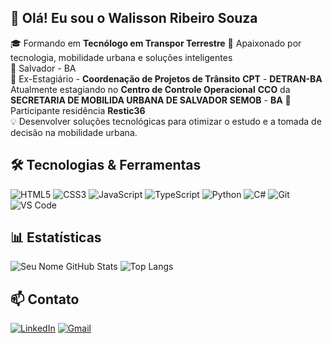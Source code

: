 ## 👋 Olá! Eu sou o Walisson Ribeiro Souza

🎓 Formando em **Tecnólogo em Transpor Terrestre**
🚀 Apaixonado por tecnologia, mobilidade urbana e soluções inteligentes  
📍  Salvador - BA  
💼 Ex-Estagiário - **Coordenação de Projetos de Trânsito** **CPT** - **DETRAN-BA** Atualmente estagiando no **Centro de Controle Operacional** **CCO** da **SECRETARIA DE MOBILIDA URBANA DE SALVADOR** **SEMOB** - **BA** 
🧠 Participante residência **Restic36**  
💡  Desenvolver soluções tecnológicas para otimizar o estudo e a tomada de decisão na mobilidade urbana.


## 🛠️ Tecnologias & Ferramentas

![HTML5](https://img.shields.io/badge/-HTML5-E34F26?logo=html5&logoColor=fff&style=flat)
![CSS3](https://img.shields.io/badge/-CSS3-1572B6?logo=css3&logoColor=fff&style=flat)
![JavaScript](https://img.shields.io/badge/-JavaScript-F7DF1E?logo=javascript&logoColor=000&style=flat)
![TypeScript](https://img.shields.io/badge/-TypeScript-3178C6?logo=typescript&logoColor=fff&style=flat)
![Python](https://img.shields.io/badge/-Python-3776AB?logo=python&logoColor=fff&style=flat)
![C#](https://img.shields.io/badge/-C%23-239120?logo=c-sharp&logoColor=fff&style=flat)
![Git](https://img.shields.io/badge/-Git-F05032?logo=git&logoColor=fff&style=flat)
![VS Code](https://img.shields.io/badge/-VSCode-007ACC?logo=visual-studio-code&logoColor=fff&style=flat)


## 📊 Estatísticas

![Seu Nome GitHub Stats](https://github-readme-stats.vercel.app/api?username=walissun&show_icons=true&theme=radical)
![Top Langs](https://github-readme-stats.vercel.app/api/top-langs/?username=walissun&layout=compact&theme=radical)

## 📫 Contato

[![LinkedIn](https://img.shields.io/badge/-LinkedIn-0A66C2?logo=linkedin&logoColor=white)](https://www.linkedin.com/in/walisson-rb/)
[![Gmail](https://img.shields.io/badge/-Email-D14836?logo=gmail&logoColor=white)](mailto:rwalisson@gmail.com)

<!--
**walissun/walissun** is a ✨ _special_ ✨ repository because its `README.md` (this file) appears on your GitHub profile.

Here are some ideas to get you started:

- 🔭 I’m currently working on ...
- 🌱 I’m currently learning ...
- 👯 I’m looking to collaborate on ...
- 🤔 I’m looking for help with ...
- 💬 Ask me about ...
- 📫 How to reach me: ...
- 😄 Pronouns: ...
- ⚡ Fun fact: ...
-->

